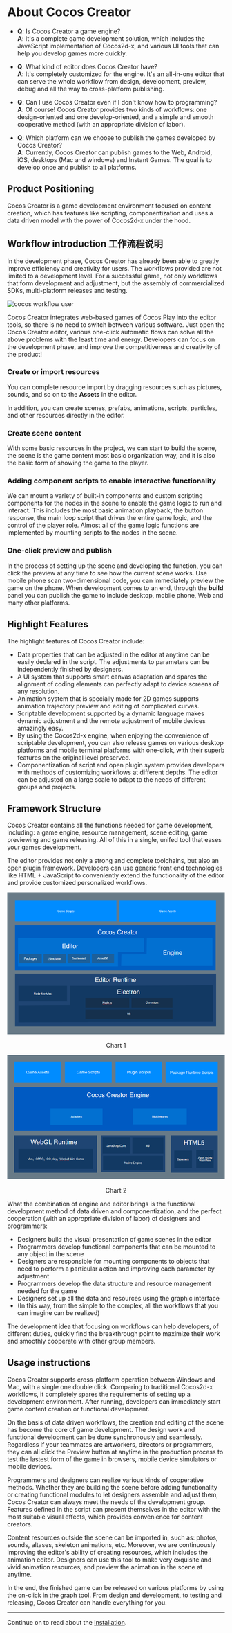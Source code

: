 # About Cocos Creator

- **Q**: Is Cocos Creator a game engine?<br>
  **A**: It's a complete game development solution, which includes the JavaScript implementation of Cocos2d-x, and various UI tools that can help you develop games more quickly.

- **Q**: What kind of editor does Cocos Creator have?<br>
  **A**: It's completely customized for the engine. It's an all-in-one editor that can serve the whole workflow from design, development, preview, debug and all the way to cross-platform publishing.

- **Q**: Can I use Cocos Creator even if I don't know how to programming?<br>
  **A**: Of course! Cocos Creator provides two kinds of workflows: one design-oriented and one develop-oriented, and a simple and smooth cooperative method (with an appropriate division of labor).

- **Q**: Which platform can we choose to publish the games developed by Cocos Creator?<br>
  **A**: Currently, Cocos Creator can publish games to the Web, Android, iOS, desktops (Mac and windows) and Instant Games. The goal is to develop once and publish to all platforms.

## Product Positioning

Cocos Creator is a game development environment focused on content creation, which has features like scripting, componentization and uses a data driven model with the power of Cocos2d-x under the hood.

## Workflow introduction 工作流程说明

In the development phase, Cocos Creator has already been able to greatly improve efficiency and creativity for users. The workflows provided are not limited to a development level. For a successful game, not only workflows that form development and adjustment, but the assembly of commercialized SDKs, multi-platform releases and testing.

![cocos workflow user](introduction/cocos-workflow-user.jpg)

Cocos Creator integrates web-based games of Cocos Play into the editor tools, so there is no need to switch between various software. Just open the Cocos Creator editor, various one-click automatic flows can solve all the above problems with the least time and energy. Developers can focus on the development phase, and improve the competitiveness and creativity of the product!

### Create or import resources

You can complete resource import by dragging resources such as pictures, sounds, and so on to the **Assets** in the editor.

In addition, you can create scenes, prefabs, animations, scripts, particles, and other resources directly in the editor.

### Create scene content

With some basic resources in the project, we can start to build the scene, the scene is the game content most basic organization way, and it is also the basic form of showing the game to the player.

### Adding component scripts to enable interactive functionality

We can mount a variety of built-in components and custom scripting components for the nodes in the scene to enable the game logic to run and interact. This includes the most basic animation playback, the button response, the main loop script that drives the entire game logic, and the control of the player role. Almost all of the game logic functions are implemented by mounting scripts to the nodes in the scene.

### One-click preview and publish

In the process of setting up the scene and developing the function, you can click the preview at any time to see how the current scene works. Use mobile phone scan two-dimensional code, you can immediately preview the game on the phone. When development comes to an end, through the **build** panel you can publish the game to include desktop, mobile phone, Web and many other platforms.

## Highlight Features

The highlight features of Cocos Creator include:

- Data properties that can be adjusted in the editor at anytime can be easily declared in the script. The adjustments to parameters can be independently finished by designers.
- A UI system that supports smart canvas adaptation and spares the alignment of coding elements can perfectly adapt to device screens of any resolution.
- Animation system that is specially made for 2D games supports animation trajectory preview and editing of complicated curves.
- Scriptable development supported by a dynamic language makes dynamic adjustment and the remote adjustment of mobile devices amazingly easy.
- By using the Cocos2d-x engine, when enjoying the convenience of scriptable development, you can also release games on various desktop platforms and mobile terminal platforms with one-click, with their superb features on the original level preserved.
- Componentization of script and open plugin system provides developers with methods of customizing workflows at different depths. The editor can be adjusted on a large scale to adapt to the needs of different groups and projects.

## Framework Structure

Cocos Creator contains all the functions needed for game development, including: a game engine, resource management, scene editing, game previewing and game releasing. All of this in a single, unifed tool that eases your games development.

The editor provides not only a strong and complete toolchains, but also an open plugin framework. Developers can use generic front end technologies like HTML + JavaScript to conveniently extend the functionality of the editor and provide customized personalized workflows.

<a href="introduction/structure-editor.png"><img src="introduction/structure-editor.png" alt="Cocos Creator structure editor"></a>
<div style="text-align:center"><p>Chart 1</p></div>
<a href="introduction/structure-engine.png"><img src="introduction/structure-engine.png" alt="Cocos Creator structure engine"></a>
<div style="text-align:center"><p>Chart 2</p></div>

What the combination of engine and editor brings is the functional development method of data driven and componentization, and the perfect cooperation (with an appropriate division of labor) of designers and programmers:

- Designers build the visual presentation of game scenes in the editor
- Programmers develop functional components that can be mounted to any object in the scene
- Designers are responsible for mounting components to objects that need to perform a particular action and improving each parameter by adjustment
- Programmers develop the data structure and resource management needed for the game
- Designers set up all the data and resources using the graphic interface
- (In this way, from the simple to the complex, all the workflows that you can imagine can be realized)

The development idea that focusing on workflows can help developers, of different duties, quickly find the breakthrough point to maximize their work and smoothly cooperate with other group members.

## Usage instructions

Cocos Creator supports cross-platform operation between Windows and Mac, with a single one double click. Comparing to traditional Cocos2d-x workflows, it completely spares the requirements of setting up a development environment. After running, developers can immediately start game content creation or functional development.

On the basis of data driven workflows, the creation and editing of the scene has become the core of game development. The design work and functional development can be done synchronously and seamlessly. Regardless if your teammates are artworkers, directors or programmers, they can all click the Preview button at anytime in the production process to test the lastest form of the game in browsers, mobile device simulators or mobile devices.

Programmers and designers can realize various kinds of cooperative methods. Whether they are building the scene before adding functionality or creating functional modules to let designers assemble and adjust them, Cocos Creator can always meet the needs of the development group. Features defined in the script can present themselves in the editor with the most suitable visual effects, which provides convenience for content creators.

Content resources outside the scene can be imported in, such as: photos, sounds, altases, skeleton animations, etc. Moreover, we are continuously improving the editor's ability of creating resources, which includes the animation editor. Designers can use this tool to make very exquisite and vivid animation resources, and preview the animation in the scene at anytime.

In the end, the finished game can be released on various platforms by using the on-click in the graph tool. From design and development, to testing and releasing, Cocos Creator can handle everything for you.

---

Continue on to read about the [Installation](install.md).
